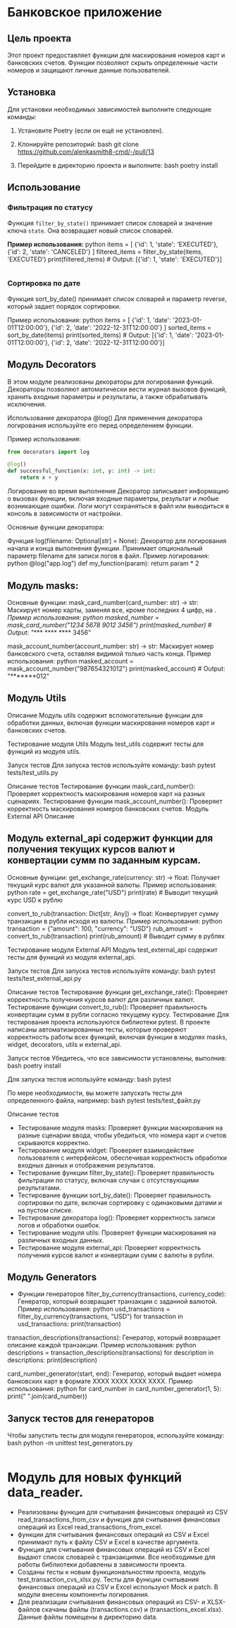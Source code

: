 # Банковское приложение

## Цель проекта
Этот проект предоставляет функции для маскирования номеров карт и банковских счетов. Функции позволяют скрыть определенные части номеров и защищают личные данные пользователей.

## Установка

Для установки необходимых зависимостей выполните следующие команды:

1. Установите Poetry (если он ещё не установлен).
2. Клонируйте репозиторий:
bash
   git clone https://github.com/alenkasmith8-cmd/-/pull/13

3. Перейдите в директорию проекта и выполните:
bash
   poetry install


## Использование

### Фильтрация по статусу

Функция `filter_by_state()` принимает список словарей и значение ключа `state`. Она возвращает новый список словарей.

**Пример использования:**
python
items = [
    {'id': 1, 'state': 'EXECUTED'},
    {'id': 2, 'state': 'CANCELED'}
]
filtered_items = filter_by_state(items, 'EXECUTED')
print(filtered_items)  # Output: [{'id': 1, 'state': 'EXECUTED'}]
```
```
### Сортировка по дате
Функция sort_by_date() принимает список словарей и параметр reverse, который задает порядок сортировки.

Пример использования:
python
items = [
    {'id': 1, 'date': '2023-01-01T12:00:00'},
    {'id': 2, 'date': '2022-12-31T12:00:00'}
]
sorted_items = sort_by_date(items)
print(sorted_items)  # Output: [{'id': 1, 'date': '2023-01-01T12:00:00'}, {'id': 2, 'date': '2022-12-31T12:00:00'}]

## Модуль Decorators
В этом модуле реализованы декораторы для логирования функций. Декораторы позволяют автоматически вести журнал вызовов функций, хранить входные параметры и результаты, а также обрабатывать исключения.

Использование декоратора @log()
Для применения декоратора логирования используйте его перед определением функции.

Пример использования:
```python
from decorators import log

@log()
def successful_function(x: int, y: int) -> int:
    return x + y
```

Логирование во время выполнения
Декоратор записывает информацию о вызовах функции, включая входные параметры, результат и любые возникающие ошибки. Логи могут сохраняться в файл или выводиться в консоль в зависимости от настройки.

Основные функции декоратора:

Функция log(filename: Optional[str] = None): Декоратор для логирования начала и конца выполнения функции. Принимает опциональный параметр filename для записи логов в файл.
Пример логирования:
python
@log("app.log")
def my_function(param):
    return param * 2

## Модуль masks:
Основные функции:
mask_card_number(card_number: str) -> str: Маскирует номер карты, заменяя все, кроме последних 4 цифр, на *.
Пример использования:
python
masked_number = mask_card_number("1234 5678 9012 3456")
print(masked_number)  # Output: "**** **** **** 3456"

mask_account_number(account_number: str) -> str: Маскирует номер банковского счета, оставляя видимой только часть конца.
Пример использования:
python
masked_account = mask_account_number("987654321012")
print(masked_account)  # Output: "*******012"

## Модуль Utils
Описание
Модуль utils содержит вспомогательные функции для обработки данных, включая функции маскирования номеров карт и банковских счетов.

Тестирование модуля Utils
Модуль test_utils содержит тесты для функций из модуля utils.

Запуск тестов
Для запуска тестов используйте команду:
bash
pytest tests/test_utils.py

Описание тестов
Тестирование функции mask_card_number(): Проверяет корректность маскирования номеров карт на разных сценариях.
Тестирование функции mask_account_number(): Проверяет корректность маскирования номеров банковских счетов.
Модуль External API
Описание
## Модуль external_api содержит функции для получения текущих курсов валют и конвертации сумм по заданным курсам.

Основные функции:
get_exchange_rate(currency: str) -> float: Получает текущий курс валют для указанной валюты.
Пример использования:
python
rate = get_exchange_rate("USD")
print(rate)  # Выводит текущий курс USD к рублю

convert_to_rub(transaction: Dict[str, Any]) -> float: Конвертирует сумму транзакции в рубли исходя из валюты.
Пример использования:
python
transaction = {"amount": 100, "currency": "USD"}
rub_amount = convert_to_rub(transaction)
print(rub_amount)  # Выводит сумму в рублях

Тестирование модуля External API
Модуль test_external_api содержит тесты для функций из модуля external_api.

Запуск тестов
Для запуска тестов используйте команду:
bash
pytest tests/test_external_api.py

Описание тестов
Тестирование функции get_exchange_rate(): Проверяет корректность получения курсов валют для различных валют.
Тестирование функции convert_to_rub(): Проверяет правильность конвертации сумм в рубли согласно текущему курсу.
Тестирование
Для тестирования проекта используются библиотеки pytest. В проекте написаны автоматизированные тесты, которые проверяют корректность работы всех функций, включая функции в модулях masks, widget, decorators, utils и external_api.

Запуск тестов
Убедитесь, что все зависимости установлены, выполнив:
bash
poetry install

Для запуска тестов используйте команду:
bash
pytest

По мере необходимости, вы можете запускать тесты для определенного файла, например:
bash
pytest tests/test_файл.py

Описание тестов
- Тестирование модуля masks: Проверяет функции маскирования на разные сценарии ввода, чтобы убедиться, что номера карт и счетов скрываются корректно.
- Тестирование модуля widget: Проверяет взаимодействие пользователя с интерфейсом, обеспечивая корректность обработки входных данных и отображения результатов.
- Тестирование функции filter_by_state(): Проверяет правильность фильтрации по статусу, включая случаи с отсутствующими результатами.
- Тестирование функции sort_by_date(): Проверяет правильность сортировки по дате, включая сортировку с одинаковыми датами и на пустом списке.
- Тестирование декоратора log(): Проверяет корректность записи логов и обработки ошибок.
- Тестирование модуля utils: Проверяет функции маскирования на различных входных данных.
- Тестирование модуля external_api: Проверяет корректность получения курсов валют и конвертации сумм с валюты в рубли.

## Модуль Generators
- Функции генераторов
filter_by_currency(transactions, currency_code): Генератор, который возвращает транзакции с заданной валютой.
Пример использования:
python
usd_transactions = filter_by_currency(transactions, "USD")
for transaction in usd_transactions:
    print(transaction)

transaction_descriptions(transactions): Генератор, который возвращает описание каждой транзакции.
Пример использования:
python
descriptions = transaction_descriptions(transactions)
for description in descriptions:
    print(description)

card_number_generator(start, end): Генератор, который выдает номера банковских карт в формате XXXX XXXX XXXX XXXX.
Пример использования:
python
for card_number in card_number_generator(1, 5):
    print(" ".join(card_number))

## Запуск тестов для генераторов
Чтобы запустить тесты для модуля генераторов, используйте команду:
bash
python -m unittest test_generators.py
```
```
 # Модуль для новых функций data_reader.

- Реализованы функция для считывания финансовых операций из CSV
 read_transactions_from_csv и функция для считывания финансовых операций из Excel read_transactions_from_excel. 
- функции для считывания финансовых операций из CSV и Excel принимают путь к файлу CSV и Excel в качестве аргумента. 
- Функция для считывания финансовых операций из CSV и Excel выдают список словарей с транзакциями. Все необходимые для
 работы библиотеки добавлены в зависимости проекта.
- Созданы тесты к новым функциональностям проекта, модуль test_transaction_cvs_xlsx.py. Тесты для функции считывания финансовых 
операций из CSV и Excel используют Mock и patch.
В модули внесены компоненты логирования. 
- Для реализации считывания финансовых операций из CSV- и XLSX-файлов скачаны файлы (transactions.csv) и 
(transactions_excel.xlsx). Данные файлы помещены в директорию data.

